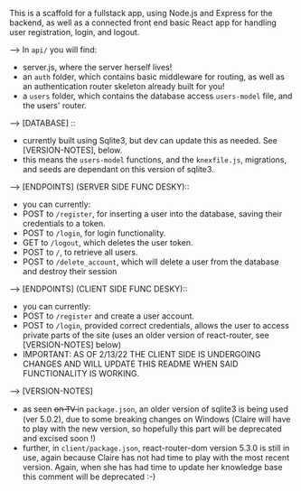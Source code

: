 This is a scaffold for a fullstack app, using Node.js and Express for the backend, as well as a connected front end basic React app for handling user registration, login, and logout.

--> In `api/` you will find:
- server.js, where the server herself lives!
- an `auth` folder, which contains basic middleware for routing, as well as an authentication router skeleton already built for you!
- a `users` folder, which contains the database access `users-model` file, and the users' router.

--> [DATABASE] ::
- currently built using Sqlite3, but dev can update this as needed. See [VERSION-NOTES], below.
- this means the `users-model` functions, and the `knexfile.js`, migrations, and seeds are dependant on this version of sqlite3. 

--> [ENDPOINTS] (SERVER SIDE FUNC DESKY)::
- you can currently:
- POST to `/register`, for inserting a user into the database, saving their credentials to a token.
- POST to `/login`, for login functionality.
- GET to `/logout`, which deletes the user token.
- POST to `/`, to retrieve all users.
- POST to `/delete_account`, which will delete a user from the database and destroy their session

--> [ENDPOINTS] (CLIENT SIDE FUNC DESKY)::
- you can currently:
- POST to `/register` and create a user account.
- POST to `/login`, provided correct credentials, allows the user to access private parts of the site (uses an older version of react-router, see [VERSION-NOTES] below)
- IMPORTANT: AS OF 2/13/22 THE CLIENT SIDE IS UNDERGOING CHANGES AND WILL UPDATE THIS README WHEN SAID FUNCTIONALITY IS WORKING.

--> [VERSION-NOTES]
- as seen o̶n̶ T̶V̶  in `package.json`, an older version of sqlite3 is being used (ver 5.0.2), due to some breaking changes on Windows (Claire will have to play with the new version, so hopefully this part will be deprecated and excised soon !)
- further, in `client/package.json`, react-router-dom version 5.3.0 is still in use, again because Claire has not had time to play with the most recent version. Again, when she has had time to update her knowledge base this comment will be deprecated :-) 